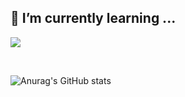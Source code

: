 <h2>🌱 I’m currently learning ...</h2>
<p>
    <img src="https://img.shields.io/badge/Python-3776AB?style=flat-square&logo=Python&logoColor=white"/>
<p/>
<br/>

![Anurag's GitHub stats](https://github-readme-stats.vercel.app/api?username=rebugui&show_icons=true&theme=radical)

<!--
<h2>🌱 I’m currently learning ...</h2>

<h2>🥇 Lv. Production</h2>
    <img src="https://img.shields.io/badge/PostgreSQL-336791?style=flat-square&logo=PostgreSQL&logoColor=white"/>
    <img src="https://img.shields.io/badge/MySQL-4479A1?style=flat-square&logo=MySQL&logoColor=white"/>
<h2>🥈 Lv. Project</h2>
<h2>🥉 Lv. Toy Project</h2>
-->

<!--
**rebugui/rebugui** is a ✨ _special_ ✨ repository because its `README.md` (this file) appears on your GitHub profile.

Here are some ideas to get you started:

- 🔭 I’m currently working on ...
- 🌱 I’m currently learning ...
- 👯 I’m looking to collaborate on ...
- 🤔 I’m looking for help with ...
- 💬 Ask me about ...
- 📫 How to reach me: ...
- 😄 Pronouns: ...
- ⚡ Fun fact: ...

- 🔭 현재 작업 중입니다 ...
- 🌱 지금 배우고 있습니다 ...
- 👯 콜라보레이션을 구하고 있습니다 ...
- 🤔 도움을 찾고 있습니다 ...
- 💬 에 대해 물어보세요 ...
- 📫 연락 방법: ...
- 😄 대명사: ...
- ⚡ 재미있는 사실: ...
-->
